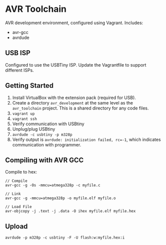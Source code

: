 # AVR Toolchain

AVR development environment, configured using Vagrant. Includes:

* avr-gcc
* avrdude

## USB ISP

Configured to use the USBTiny ISP. Update the Vagrantfile to support different ISPs.

## Getting Started

1. Install VirtualBox with the extension pack (required for USB).
2. Create a directory `avr_development` at the same level as the `avr_toolchain` project. This is a shared directory for any code files.
3. `vagrant up`
5. `vagrant ssh`
6. Verify communication with USBtiny
  1. Unplug/plug USBtiny
  2. ```avrdude -c usbtiny -p m328p```
  3. Verify output is ```avrdude: initialization failed, rc=-1```, which indicates communication with programmer.

## Compiling with AVR GCC

Compile to hex:
```
// Compile
avr-gcc -g -Os -mmcu=atmega328p -c myfile.c

// Link
avr-gcc -g -mmcu=atmega328p -o myfile.elf myfile.o

// Load File
avr-objcopy -j .text -j .data -O ihex myfile.elf myfile.hex
```

## Upload

```
avrdude -p m328p -c usbtiny -F -U flash:w:myfile.hex:i
```
